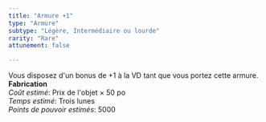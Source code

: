 ```yaml
---
title: "Armure +1"
type: "Armure"
subtype: "Légère, Intermédiaire ou lourde"
rarity: "Rare"
attunement: false

---
```

Vous disposez d'un bonus de +1 à la VD tant que vous portez cette armure.  
**Fabrication**  
*Coût estimé*: Prix de l'objet × 50 po  
*Temps estimé*: Trois lunes  
*Points de pouvoir estimés*: 5000  
